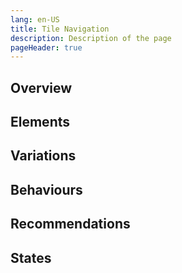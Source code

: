 ```yaml
---
lang: en-US
title: Tile Navigation
description: Description of the page
pageHeader: true
---
```


## Overview

## Elements

## Variations

## Behaviours

## Recommendations

## States